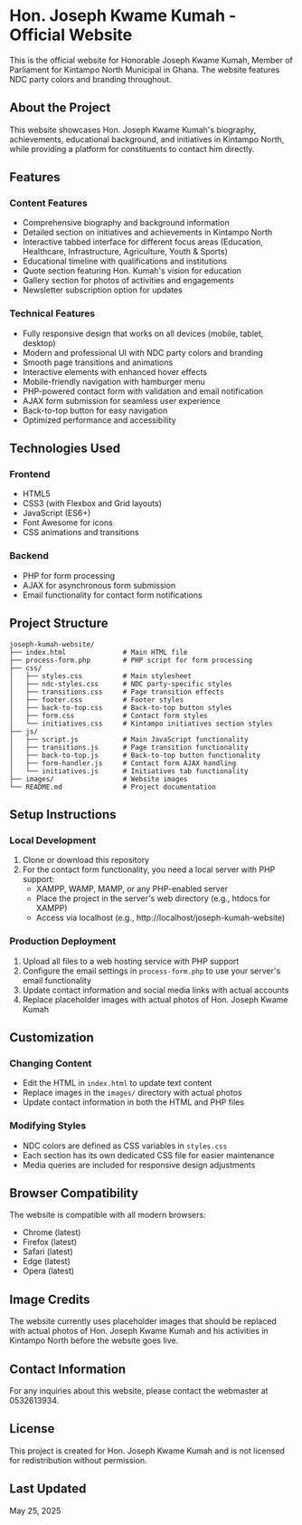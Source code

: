 # Hon. Joseph Kwame Kumah - Official Website

This is the official website for Honorable Joseph Kwame Kumah, Member of Parliament for Kintampo North Municipal in Ghana. The website features NDC party colors and branding throughout.

## About the Project

This website showcases Hon. Joseph Kwame Kumah's biography, achievements, educational background, and initiatives in Kintampo North, while providing a platform for constituents to contact him directly.

## Features

### Content Features
- Comprehensive biography and background information
- Detailed section on initiatives and achievements in Kintampo North
- Interactive tabbed interface for different focus areas (Education, Healthcare, Infrastructure, Agriculture, Youth & Sports)
- Educational timeline with qualifications and institutions
- Quote section featuring Hon. Kumah's vision for education
- Gallery section for photos of activities and engagements
- Newsletter subscription option for updates

### Technical Features
- Fully responsive design that works on all devices (mobile, tablet, desktop)
- Modern and professional UI with NDC party colors and branding
- Smooth page transitions and animations
- Interactive elements with enhanced hover effects
- Mobile-friendly navigation with hamburger menu
- PHP-powered contact form with validation and email notification
- AJAX form submission for seamless user experience
- Back-to-top button for easy navigation
- Optimized performance and accessibility

## Technologies Used

### Frontend
- HTML5
- CSS3 (with Flexbox and Grid layouts)
- JavaScript (ES6+)
- Font Awesome for icons
- CSS animations and transitions

### Backend
- PHP for form processing
- AJAX for asynchronous form submission
- Email functionality for contact form notifications

## Project Structure

```
joseph-kumah-website/
├── index.html              # Main HTML file
├── process-form.php        # PHP script for form processing
├── css/
│   ├── styles.css          # Main stylesheet
│   ├── ndc-styles.css      # NDC party-specific styles
│   ├── transitions.css     # Page transition effects
│   ├── footer.css          # Footer styles
│   ├── back-to-top.css     # Back-to-top button styles
│   ├── form.css            # Contact form styles
│   └── initiatives.css     # Kintampo initiatives section styles
├── js/
│   ├── script.js           # Main JavaScript functionality
│   ├── transitions.js      # Page transition functionality
│   ├── back-to-top.js      # Back-to-top button functionality
│   ├── form-handler.js     # Contact form AJAX handling
│   └── initiatives.js      # Initiatives tab functionality
├── images/                 # Website images
└── README.md               # Project documentation
```

## Setup Instructions

### Local Development
1. Clone or download this repository
2. For the contact form functionality, you need a local server with PHP support:
   - XAMPP, WAMP, MAMP, or any PHP-enabled server
   - Place the project in the server's web directory (e.g., htdocs for XAMPP)
   - Access via localhost (e.g., http://localhost/joseph-kumah-website)

### Production Deployment
1. Upload all files to a web hosting service with PHP support
2. Configure the email settings in `process-form.php` to use your server's email functionality
3. Update contact information and social media links with actual accounts
4. Replace placeholder images with actual photos of Hon. Joseph Kwame Kumah

## Customization

### Changing Content
- Edit the HTML in `index.html` to update text content
- Replace images in the `images/` directory with actual photos
- Update contact information in both the HTML and PHP files

### Modifying Styles
- NDC colors are defined as CSS variables in `styles.css`
- Each section has its own dedicated CSS file for easier maintenance
- Media queries are included for responsive design adjustments

## Browser Compatibility

The website is compatible with all modern browsers:
- Chrome (latest)
- Firefox (latest)
- Safari (latest)
- Edge (latest)
- Opera (latest)

## Image Credits

The website currently uses placeholder images that should be replaced with actual photos of Hon. Joseph Kwame Kumah and his activities in Kintampo North before the website goes live.

## Contact Information

For any inquiries about this website, please contact the webmaster at 0532613934.

## License

This project is created for Hon. Joseph Kwame Kumah and is not licensed for redistribution without permission.

## Last Updated

May 25, 2025
